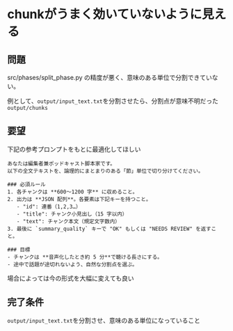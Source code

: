 # chunkがうまく効いていないように見える

## 問題

src/phases/split_phase.py の精度が悪く、意味のある単位で分割できていない。

例として、`output/input_text.txt`を分割させたら、分割点が意味不明だった`output/chunks`

## 要望

下記の参考プロンプトをもとに最適化してほしい

```
あなたは編集者兼ポッドキャスト脚本家です。
以下の全文テキストを、論理的にまとまりのある「節」単位で切り分けてください。

### 必須ルール
1. 各チャンクは **600〜1200 字** に収めること。
2. 出力は **JSON 配列**。各要素は下記キーを持つこと。  
   - "id": 連番（1,2,3…）  
   - "title": チャンク小見出し（15 字以内）  
   - "text": チャンク本文（規定文字数内）  
3. 最後に `summary_quality` キーで "OK" もしくは "NEEDS REVIEW" を返すこと。  

### 目標
- チャンクは **音声化したとき約 5 分**で聴ける長さにする。
- 途中で話題が途切れないよう、自然な分割点を選ぶ。
```

場合によっては今の形式を大幅に変えても良い

## 完了条件

`output/input_text.txt`を分割させ、意味のある単位になっていること

